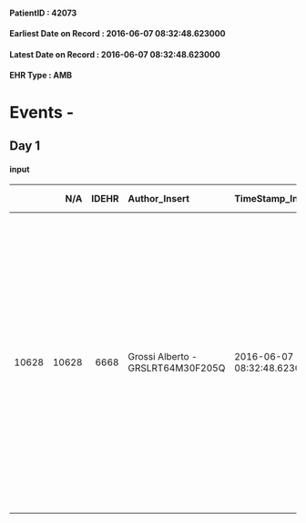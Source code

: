 
#### PatientID : 42073
#### Earliest Date on Record : 2016-06-07 08:32:48.623000
#### Latest Date on Record : 2016-06-07 08:32:48.623000
#### EHR Type : AMB

# Events - 

## Day 1

#### input
|       |    N/A |   IDEHR | Author_Insert                     | TimeStamp_Insert           | EHRType   |   PatientID |   IDDigitalSignDocument | persone_vicine   |   Unnamed: 0_x.1 |   IDANAMNESI_SOCIALE | Patient   | FamigliaAltro   | Paziente_T   | FamigliaAltro_T   |   Non_Rilevabile_x.1 | Note_Non_Rilevabile_x.1   | opt_Problemi   | Note_I                                                                                                                      | ds_note_timori                                                                                                                                                                                                                                                                                                                                                                    | chk_contr_sintomi   | opt_paziente_a   | opt_famiglia_a   | opt_adeguatezza   | ds_note_ad                                                               | opt_paziente_solo   | ds_note_con                                                  | opt_presente_assente   | Presenza_minori   | Caregiver_principale   | opt_capacita     | ds_familiari_coinv   | opt_risorse_ec   | ds_note_prio                                                                                                                                                                               | opt_paziente_ad   | opt_caregiver_ad   | Needs                   | Domestic partnership   | Fragility      |
|------:|-------:|--------:|:----------------------------------|:---------------------------|:----------|------------:|------------------------:|:-----------------|-----------------:|---------------------:|:----------|:----------------|:-------------|:------------------|---------------------:|:--------------------------|:---------------|:----------------------------------------------------------------------------------------------------------------------------|:----------------------------------------------------------------------------------------------------------------------------------------------------------------------------------------------------------------------------------------------------------------------------------------------------------------------------------------------------------------------------------|:--------------------|:-----------------|:-----------------|:------------------|:-------------------------------------------------------------------------|:--------------------|:-------------------------------------------------------------|:-----------------------|:------------------|:-----------------------|:-----------------|:---------------------|:-----------------|:-------------------------------------------------------------------------------------------------------------------------------------------------------------------------------------------|:------------------|:-------------------|:------------------------|:-----------------------|:---------------|
| 10628 |  10628 |    6668 | Grossi Alberto - GRSLRT64M30F205Q | 2016-06-07 08:32:48.623000 | AMB       |       42073 |                  387608 | N/A              |             3422 |                 2227 | Si#1      | Si#1            | No#0         | Si#1              |                    0 | NR                        | No#0           | La famiglia ha compreso che la situazione √® molto grave. Mostra solo difficolt√† a causa della rapidit√† del peggioramento | Il paziente fino alla scorsa settimana sembrava mantenere un equilibrio compatibile con la gestione al domicilio. Nel giro di pochi giorni la situazione √® drammaticamente peggiorata. Attualmente il paziente √® al domicilio senza nessuna assistenza. La moglie comunica che non riesce pi√π a somministrare la terapia che √® stata gestita oralmente fino a pochi giorni fa | controllo sintomi#0 | Indefinite#2     | Congruenti#1     | Da valutare#2     | Vive con la moglie anche lei malata oncologica operata attualmente in FU | No#0                | Vive con la moglie Silvia, una figlia e un figlio fuori casa | Presente#1             | No#0              | moglie Silvia          | Incrementabile#1 | figlia Debora        | Da valutare#2    | Attualmente impossibilit√† di somministrare la terapia e sintomi poco controllati, la moglie anche lei malata oncologica mostra segni di grande fatica rispetto alla gestione del paziente | Totale#2          | Totale#2           | Clinici#0;Psicologici#2 | Coniuge/Convivente#0   | psico-fisica#3 |


